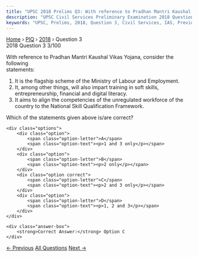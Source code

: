 ```yaml
---
title: "UPSC 2018 Prelims Q3: With reference to Pradhan Mantri Kaushal Vikas Yojana, consi..."
description: "UPSC Civil Services Preliminary Examination 2018 Question 3 with options and answer"
keywords: "UPSC, Prelims, 2018, Question 3, Civil Services, IAS, Previous Year Questions"
---
```


<nav class="breadcrumb">
    <a href="../../">Home</a>
    <span>›</span>
    <a href="../">PIQ</a>
    <span>›</span>
    <a href="./">2018</a>
    <span>›</span>
    <span>Question 3</span>
</nav>

<div class="question-header">
    <div class="question-meta">
        <span class="year-badge">2018</span>
        <span class="question-number">Question 3</span>
        <span class="progress">3/100</span>
    </div>
    <div class="progress-bar">
        <div class="progress-fill" style="width: 3.0%"></div>
    </div>
</div>

<div class="question-content">
    <div class="question-text">
        <p>With reference to Pradhan Mantri Kaushal Vikas Yojana, consider the following<br />
statements:</p>
<ol>
<li>It is the flagship scheme of the Ministry of Labour and Employment.</li>
<li>It, among other things, will also impart training in soft skills, entrepreneurship, financial and digital literacy.</li>
<li>It aims to align the competencies of the unregulated workforce of the country to the National Skill Qualification Framework.</li>
</ol>
<p>Which of the statements given above is/are correct?</p>
    </div>
    
    <div class="options">
        <div class="option">
            <span class="option-letter">A</span>
            <span class="option-text"><p>1 and 3 only</p></span>
        </div>
        <div class="option">
            <span class="option-letter">B</span>
            <span class="option-text"><p>2 only</p></span>
        </div>
        <div class="option correct">
            <span class="option-letter">C</span>
            <span class="option-text"><p>2 and 3 only</p></span>
        </div>
        <div class="option">
            <span class="option-letter">D</span>
            <span class="option-text"><p>1, 2 and 3</p></span>
        </div>
    </div>

    <div class="answer-box">
        <strong>Correct Answer:</strong> Option C
    </div>
</div>

<div class="question-nav">
    <a href="../q002-which-one-of-the-following-is-an-artificial-lake/" class="nav-btn prev">← Previous</a>
    <a href="../" class="nav-btn center">All Questions</a>
    <a href="../q004-in-1920-which-of-the-following-changed-its-name-to/" class="nav-btn next">Next →</a>
</div>
